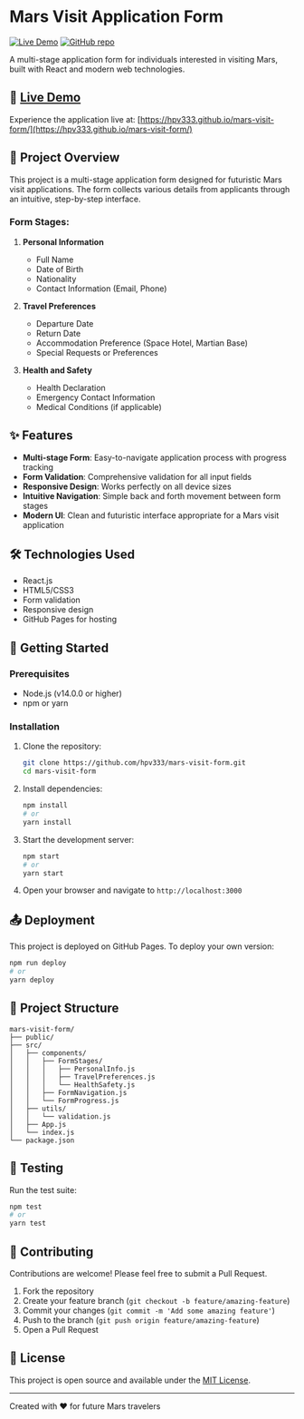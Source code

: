 # Mars Visit Application Form

[![Live Demo](https://img.shields.io/badge/Live_Demo-GitHub_Pages-blue?logo=github)](https://hpv333.github.io/mars-visit-form/)
[![GitHub repo](https://img.shields.io/badge/GitHub-Repository-green?logo=github)](https://github.com/hpv333/mars-visit-form)

A multi-stage application form for individuals interested in visiting Mars, built with React and modern web technologies.

## 🌌 [Live Demo](https://hpv333.github.io/mars-visit-form/)

Experience the application live at: [https://hpv333.github.io/mars-visit-form/](https://hpv333.github.io/mars-visit-form/)

## 📝 Project Overview

This project is a multi-stage application form designed for futuristic Mars visit applications. The form collects various details from applicants through an intuitive, step-by-step interface.

### Form Stages:

1. **Personal Information**
   - Full Name
   - Date of Birth
   - Nationality
   - Contact Information (Email, Phone)

2. **Travel Preferences**
   - Departure Date
   - Return Date
   - Accommodation Preference (Space Hotel, Martian Base)
   - Special Requests or Preferences

3. **Health and Safety**
   - Health Declaration
   - Emergency Contact Information
   - Medical Conditions (if applicable)

## ✨ Features

- **Multi-stage Form**: Easy-to-navigate application process with progress tracking
- **Form Validation**: Comprehensive validation for all input fields
- **Responsive Design**: Works perfectly on all device sizes
- **Intuitive Navigation**: Simple back and forth movement between form stages
- **Modern UI**: Clean and futuristic interface appropriate for a Mars visit application

## 🛠️ Technologies Used

- React.js
- HTML5/CSS3
- Form validation
- Responsive design
- GitHub Pages for hosting

## 🚀 Getting Started

### Prerequisites

- Node.js (v14.0.0 or higher)
- npm or yarn

### Installation

1. Clone the repository:
   ```bash
   git clone https://github.com/hpv333/mars-visit-form.git
   cd mars-visit-form
   ```

2. Install dependencies:
   ```bash
   npm install
   # or
   yarn install
   ```

3. Start the development server:
   ```bash
   npm start
   # or
   yarn start
   ```

4. Open your browser and navigate to `http://localhost:3000`

## 📤 Deployment

This project is deployed on GitHub Pages. To deploy your own version:

```bash
npm run deploy
# or
yarn deploy
```

## 📁 Project Structure

```
mars-visit-form/
├── public/
├── src/
│   ├── components/
│   │   ├── FormStages/
│   │   │   ├── PersonalInfo.js
│   │   │   ├── TravelPreferences.js
│   │   │   └── HealthSafety.js
│   │   ├── FormNavigation.js
│   │   └── FormProgress.js
│   ├── utils/
│   │   └── validation.js
│   ├── App.js
│   └── index.js
└── package.json
```

## 🧪 Testing

Run the test suite:

```bash
npm test
# or
yarn test
```

## 🤝 Contributing

Contributions are welcome! Please feel free to submit a Pull Request.

1. Fork the repository
2. Create your feature branch (`git checkout -b feature/amazing-feature`)
3. Commit your changes (`git commit -m 'Add some amazing feature'`)
4. Push to the branch (`git push origin feature/amazing-feature`)
5. Open a Pull Request

## 📄 License

This project is open source and available under the [MIT License](LICENSE).

---

Created with ❤️ for future Mars travelers
